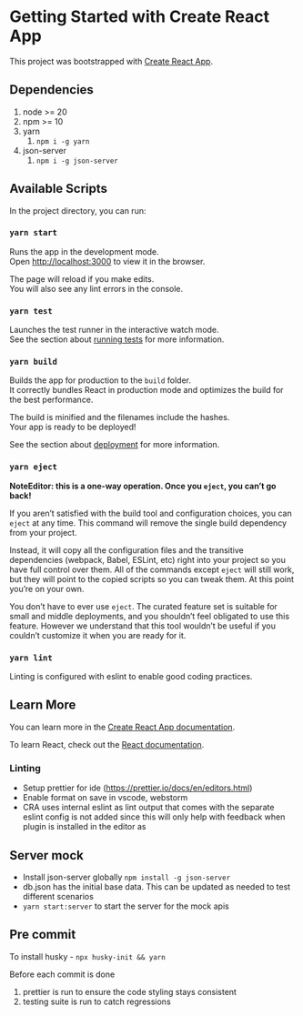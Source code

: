 # Getting Started with Create React App

This project was bootstrapped with [Create React App](https://github.com/facebook/create-react-app).

## Dependencies
1. node >= 20
2. npm >= 10
3. yarn
   1. `npm i -g yarn`
4. json-server
   1. `npm i -g json-server` 

## Available Scripts

In the project directory, you can run:

### `yarn start`

Runs the app in the development mode.\
Open [http://localhost:3000](http://localhost:3000) to view it in the browser.

The page will reload if you make edits.\
You will also see any lint errors in the console.

### `yarn test`

Launches the test runner in the interactive watch mode.\
See the section about [running tests](https://facebook.github.io/create-react-app/docs/running-tests) for more information.

### `yarn build`

Builds the app for production to the `build` folder.\
It correctly bundles React in production mode and optimizes the build for the best performance.

The build is minified and the filenames include the hashes.\
Your app is ready to be deployed!

See the section about [deployment](https://facebook.github.io/create-react-app/docs/deployment) for more information.

### `yarn eject`

**NoteEditor: this is a one-way operation. Once you `eject`, you can’t go back!**

If you aren’t satisfied with the build tool and configuration choices, you can `eject` at any time. This command will remove the single build dependency from your project.

Instead, it will copy all the configuration files and the transitive dependencies (webpack, Babel, ESLint, etc) right into your project so you have full control over them. All of the commands except `eject` will still work, but they will point to the copied scripts so you can tweak them. At this point you’re on your own.

You don’t have to ever use `eject`. The curated feature set is suitable for small and middle deployments, and you shouldn’t feel obligated to use this feature. However we understand that this tool wouldn’t be useful if you couldn’t customize it when you are ready for it.

### `yarn lint`
Linting is configured with eslint to enable good coding practices.

## Learn More

You can learn more in the [Create React App documentation](https://facebook.github.io/create-react-app/docs/getting-started).

To learn React, check out the [React documentation](https://reactjs.org/).

### Linting

- Setup prettier for ide (https://prettier.io/docs/en/editors.html)
- Enable format on save in vscode, webstorm
- CRA uses internal eslint as lint output that comes with the separate eslint config is not added since this will only help with feedback when plugin is installed in the editor as

## Server mock
- Install json-server globally
`npm install -g json-server`
- db.json has the initial base data. This can be updated as needed to test different scenarios
- `yarn start:server` to start the server for the mock apis
  
## Pre commit
To install husky - `npx husky-init && yarn`

Before each commit is done
1. prettier is run to ensure the code styling stays consistent
2. testing suite is run to catch regressions
